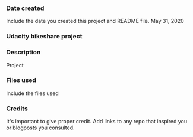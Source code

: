 ### Date created
Include the date you created this project and README file.
May 31, 2020

### Udacity bikeshare project

### Description
Project  

### Files used
Include the files used

### Credits
It's important to give proper credit. Add links to any repo that inspired you or blogposts you consulted.

